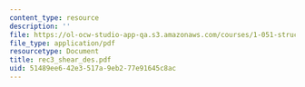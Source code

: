 ```yaml
---
content_type: resource
description: ''
file: https://ol-ocw-studio-app-qa.s3.amazonaws.com/courses/1-051-structural-engineering-design-fall-2003/51489ee642e3517a9eb277e91645c8ac_rec3_shear_des.pdf
file_type: application/pdf
resourcetype: Document
title: rec3_shear_des.pdf
uid: 51489ee6-42e3-517a-9eb2-77e91645c8ac
---
```

